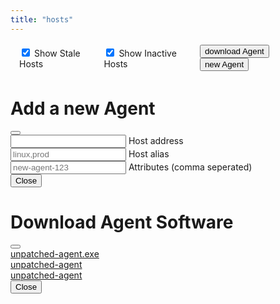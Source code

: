 ```yaml
---
title: "hosts"
---
```

<div class="container mt-1" style="padding-left:1em;padding-right:1em;padding-top:0.25em;padding-bottom:0.25em;display:flex;justify-content: space-between;">
    <div style="display:flex;align-items: center;">
        <div class="form-check form-switch">
            <input class="form-check-input" type="checkbox" role="switch" id="staleHosts1" checked>
            <label class="form-check-label" for="staleHosts1">Show Stale Hosts</label>
        </div>
        <div class="form-check form-switch ms-4">
            <input class="form-check-input" type="checkbox" role="switch" id="inactiveHosts1" checked>
            <label class="form-check-label" for="inactiveHosts1">Show Inactive Hosts</label>
        </div>
    </div>
    <div>
    <button type="button" class="btn btn-outline-primary" data-bs-toggle="modal" data-bs-target="#staticDownload"><i class="bi bi-download"></i> download Agent</button>
    <button type="button" class="btn btn-outline-primary" data-bs-toggle="modal" data-bs-target="#staticBackdrop" onClick="initAgent()"><i class="bi bi-plus-circle"></i> new Agent</button>
    </div>
</div>
<div class="container mt-4 mb-4" id="all"></div>
<div class="modal fade" id="staticBackdrop" data-bs-backdrop="static" data-bs-keyboard="false" tabindex="-1" aria-labelledby="staticBackdropLabel" aria-hidden="true">
    <div class="modal-dialog modal-dialog-centered modal-lg">
        <div class="modal-content">
        <div class="modal-header">
            <h1 class="modal-title fs-5" id="staticBackdropLabel">Add a new Agent</h1>
            <button type="button" class="btn-close" data-bs-dismiss="modal" aria-label="Close" onClick="location.reload()"></button>
        </div>
        <div class="modal-body">
            <div class="form-outline mb-2">
                <input type="text" id="hostAddr1" class="form-control" name="hostAddr1" required/>
                <label class="form-label" for="hostAddr1">Host address 
                <a href="#" data-bs-toggle="tooltip" title="Can be URL like localhost:3000 or IP like 127.0.0.1:3000 or IPv6 like [::1]:3000">
                <i class="bi bi-info-circle"></i>
                </a>
            </label>
            </div>
            <div class="form-outline mb-2">
                <input type="text" id="hostAlias1" class="form-control" name="hostAlias1" required placeholder="linux,prod"/>
                <label class="form-label" for="hostAlias1">Host alias</label>
            </div>
            <div class="form-outline mb-4">
                <input type="text" id="hostAttr1" class="form-control" name="hostAttr1" required placeholder="new-agent-123"/>
                <label class="form-label" for="hostAttr1">Attributes (comma seperated)</label>
            </div>
            <div class="bg-secondary p-2" style="--bs-bg-opacity: .3;">
            <code id="newAgentScript1"></code>
            </div>
        </div>
        <div class="modal-footer">
            <button type="button" class="btn btn-secondary" data-bs-dismiss="modal" onClick="location.reload()">Close</button>
        </div>
        </div>
    </div>
</div>
<div class="modal fade" id="staticDownload" data-bs-backdrop="static" data-bs-keyboard="false" tabindex="-1" aria-labelledby="staticDownloadLabel" aria-hidden="true">
    <div class="modal-dialog modal-dialog-centered">
        <div class="modal-content">
            <div class="modal-header">
                <h1 class="modal-title fs-5" id="staticDownloadLabel">Download Agent Software</h1>
                <button type="button" class="btn-close" data-bs-dismiss="modal" aria-label="Close"></button>
            </div>
            <div class="modal-body">
                <div class="mb-2">
                    <a href="#"><i class="bi bi-windows me-2"></i>unpatched-agent.exe</a>
                </div>
                <div class="mb-2">
                    <a href="#"><i class="bi bi-apple me-2"></i>unpatched-agent</a>
                </div>
                <div class="mb-2">
                    <a href="#"><i class="bi bi-filetype-sh me-2"></i>unpatched-agent</a>
                </div>
            </div>
            <div class="modal-footer">
                <button type="button" class="btn btn-secondary" data-bs-dismiss="modal">Close</button>
            </div>
        </div>
    </div>
</div>
<script>
function parse_time(inp) {
    const i = inp / 1000
    const hours = Math.floor(i / 3600);
    let minutes = Math.floor((i % 3600) / 60);
    minutes = minutes < 10 ? '0' + minutes : minutes;
    let seconds = Math.floor((i % 3600) % 60);
    seconds = seconds < 10 ? '0' + seconds : seconds;
    const readable_time = /*html*/`${hours}:${minutes}:${seconds}`;
    return { hours, minutes, seconds, readable_time };
}
function online(last_checkin){
    const utcDBDate = new Date(last_checkin);
    const now = new Date(Date.now());
    const elapsed_int = now - utcDBDate;
    const parsed_time = parse_time(elapsed_int);
    return { utcDBDate, parsed_time };
}
async function initAgent(){
    let res = await fetch(`/api/v1/hosts/new`, {method: "POST"});
    if (!res.ok) {
        let error = await res.text();
        throw new Error(error);
    }
    res = await res.json();
    console.log(res);
    let dat = document.getElementById("hostAttr1");
    let dad = document.getElementById("hostAddr1");
    let dal = document.getElementById("hostAlias1");
    let nas = document.getElementById("newAgentScript1");
    dad.placeholder = `${window.location.host}`;
    dad.addEventListener("keyup", () => {
        nas.innerText = `unpatched-agent --alias ${dal.value || dal.placeholder} --attributes ${dat.value || dat.placeholder} --id ${res.id} --server ${dad.value || dad.placeholder}`;
     });
    dat.addEventListener("keyup", () => {
        nas.innerText = `unpatched-agent --alias ${dal.value || dal.placeholder} --attributes ${dat.value || dat.placeholder} --id ${res.id} --server ${dad.value || dad.placeholder}`;
     });
     dal.addEventListener("keyup", () => {
        nas.innerText = `unpatched-agent --alias ${dal.value || dal.placeholder} --attributes ${dat.value || dat.placeholder} --id ${res.id} --server ${dad.value || dad.placeholder}`;
     });
    nas.innerText = `unpatched-agent --alias ${dal.placeholder} --attributes ${dat.placeholder} --id ${res.id} --server ${window.location.host}`;
}
async function init(){
    let agents = await fetch('/api/v1/hosts').then(r=>r.json());
    if (agents.error == "Invalid token") { window.location.href = "/login" }
    console.log(agents);
    let s = /*html*/`<div class="row row-cols-1 row-cols-sm-2 row-cols-md-3 g-4">`;
    for(agent of agents){
        const time = online(agent.last_checkin);
        let atts="";
        for(attr of agent.attributes){
            atts+=/*html*/`<span class="badge rounded-pill text-bg-secondary me-1 ms-1">${attr}</span>`;
        }
        s += /*html*/`
        <div class="col row-flex" id="${agent.id}">
        <div class="card w-100">
        <div class="card-header" style="display: flex;justify-content: space-between;">
            <div>${agent.alias || `Pending invite` }${!agent.active ? `<span class="fst-italic"> (deactivated)</span>`:``}</div>
            <div>
                <button class="btn btn-sm ${agent.active && agent.last_checkin ? (time.parsed_time.hours > 1 ? `btn-warning`:`btn-success`):`btn-secondary`} ${!agent.last_checkin ? `opacity-0 pe-none`: ``}" onclick="${agent.active ? `deactivateHost(event)`:`activateHost(event)`}"><i class="bi bi-activity"></i></button>
                <button class="btn btn-sm btn-outline-danger" onclick="deleteHost(event)"><i class="bi bi-trash"></i></button>
            </div>
        </div>
        <div class="card-body">
            <div class="card-text">Key: ${agent.id}</div>
            <div class="card-text">Last check-in: ${ agent.last_checkin ? `<abbr title="${time.utcDBDate}">${time.parsed_time.readable_time}</abbr> ago` : `Never` }</div>
            <div class="card-text">${atts || `No labels set`}</div>
        </div>
        <div class="card-body" style="display: flex;justify-content: space-around;">
            <a class="icon-link icon-link-hover link-secondary ${agent.last_checkin ? ``:`opacity-0 pe-none`}" href="#">Run Script <i class="bi bi-clipboard2-plus"></i></a>
            <a class="icon-link icon-link-hover link-secondary ${agent.last_checkin ? ``:`opacity-0 pe-none`}" href="#" data-bs-toggle="modal" data-bs-target="#staticBackdrop2">Show Executions <i class="bi bi-search"></i></a>
        </div>
        </div>
        <div class="modal fade" id="staticBackdrop2" data-bs-backdrop="static" data-bs-keyboard="false" tabindex="-1" aria-labelledby="staticBackdropLabel2" aria-hidden="true">
        <div class="modal-dialog modal-dialog-centered">
            <div class="modal-content">
            <div class="modal-header">
                <h1 class="modal-title fs-5" id="staticBackdropLabel2">Executions for Agent ${agent.alias}</h1>
                <button type="button" class="btn-close" data-bs-dismiss="modal" aria-label="Close"></button>
            </div>
            <div class="modal-body">
                Implement this
            </div>
            <div class="modal-footer">
                <button type="button" class="btn btn-secondary" data-bs-dismiss="modal">Close</button>
                <button type="button" class="btn btn-primary">Understood</button>
            </div>
            </div>
        </div>
        </div></div>`;
    }
    document.querySelector("#all").innerHTML=s;
}
async function deleteHost(evt){
    if(evt) evt.preventDefault();
    let hostId = evt.target.closest(".col").id;
    await fetch(`/api/v1/hosts/${hostId}`, {method: "DELETE"});
    location.reload();
}
async function deactivateHost(evt){
    if(evt) evt.preventDefault();
    let hostId = evt.target.closest(".col").id;
    await fetch(`/api/v1/hosts/${hostId}/deactivate`, {method: "POST"});
    location.reload();
}
init()
</script>
<style>
.row-flex {
  display: flex;
  flex-wrap: wrap;
}
</style>
